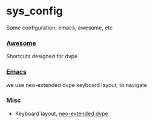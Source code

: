 sys_config
==========

Some configuration, emacs, awesome, etc


### [Awesome](http://awesome.naquadah.org/wiki/Main_Page)
Shortcuts designed for dvpe

### [Emacs]()
we use neo-extended dvpe keyboard layout, to navigate 


### Misc
   - Keyboard layout, [neo-extended  dvpe](https://github.com/district10/neo_keyboard_layout)